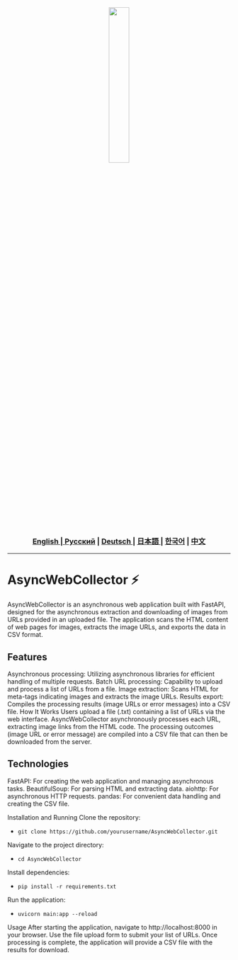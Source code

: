 <div align="center">
  <img src="assets/searching.png" width="30%"/>
</div>

<div align="center">
  <h3> <a href="https://github.com/Solrikk/AsyncWebCollector/blob/main/README.md"> English | <a href="https://github.com/Solrikk/AsyncWebCollector/blob/main/README_RU.md">Русский</a> | <a href="https://github.com/Solrikk/AsyncWebCollector/blob/main/README_GE.md"> Deutsch </a> | <a href="https://github.com/Solrikk/AsyncWebCollector/blob/main/README_JP.md"> 日本語 </a> | <a href="README_KR.md">한국어</a> | <a href="README_CN.md">中文</a> </h3>
</div>

-----------------

# AsyncWebCollector ⚡️

AsyncWebCollector is an asynchronous web application built with FastAPI, designed for the asynchronous extraction and downloading of images from URLs provided in an uploaded file. The application scans the HTML content of web pages for images, extracts the image URLs, and exports the data in CSV format.

## Features
Asynchronous processing: Utilizing asynchronous libraries for efficient handling of multiple requests.
Batch URL processing: Capability to upload and process a list of URLs from a file.
Image extraction: Scans HTML for meta-tags indicating images and extracts the image URLs.
Results export: Compiles the processing results (image URLs or error messages) into a CSV file.
How It Works
Users upload a file (.txt) containing a list of URLs via the web interface. AsyncWebCollector asynchronously processes each URL, extracting image links from the HTML code. The processing outcomes (image URL or error message) are compiled into a CSV file that can then be downloaded from the server.

## Technologies
FastAPI: For creating the web application and managing asynchronous tasks.
BeautifulSoup: For parsing HTML and extracting data.
aiohttp: For asynchronous HTTP requests.
pandas: For convenient data handling and creating the CSV file.

Installation and Running
Clone the repository:
- `git clone https://github.com/yourusername/AsyncWebCollector.git`

Navigate to the project directory:
- `cd AsyncWebCollector`

Install dependencies:
- `pip install -r requirements.txt`

Run the application:
- `uvicorn main:app --reload`

Usage
After starting the application, navigate to http://localhost:8000 in your browser. Use the file upload form to submit your list of URLs. Once processing is complete, the application will provide a CSV file with the results for download.
